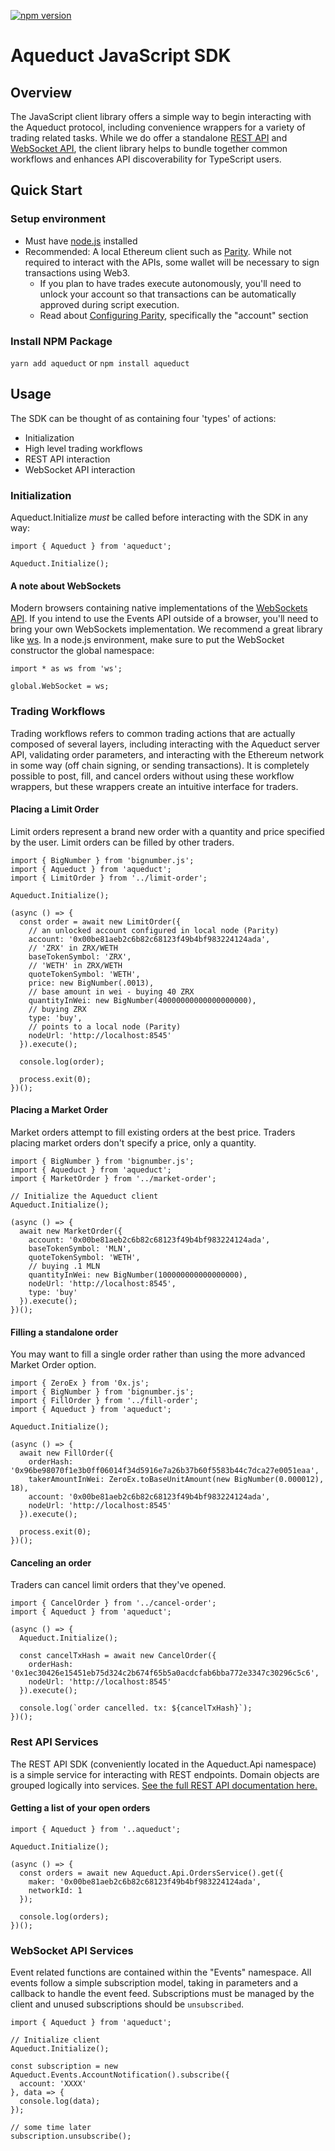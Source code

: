 [![npm version](https://badge.fury.io/js/aqueduct.svg)](https://badge.fury.io/js/aqueduct)

# Aqueduct JavaScript SDK

## Overview

The JavaScript client library offers a simple way to begin interacting with the Aqueduct protocol, including convenience wrappers for a variety of trading related tasks. While we do offer a standalone [REST API](https://aqueduct.ercdex.com/rest.html) and [WebSocket API](https://aqueduct.ercdex.com/#/events), the client library helps to bundle together common workflows and enhances API discoverability for TypeScript users.

## Quick Start

### Setup environment

- Must have [node.js](https://nodejs.org/en/) installed
- Recommended: A local Ethereum client such as [Parity](https://www.parity.io/). While not required to interact with the APIs, some wallet will be necessary to sign transactions using Web3.
    - If you plan to have trades execute autonomously, you'll need to unlock your account so that transactions can be automatically approved during script execution.
    - Read about [Configuring Parity](https://paritytech.github.io/wiki/Configuring-Parity), specifically the "account" section

### Install NPM Package

`yarn add aqueduct` or `npm install aqueduct`

## Usage

The SDK can be thought of as containing four 'types' of actions:
- Initialization
- High level trading workflows
- REST API interaction
- WebSocket API interaction

### Initialization

Aqueduct.Initialize *must* be called before interacting with the SDK in any way:

```
import { Aqueduct } from 'aqueduct';

Aqueduct.Initialize();
```

#### A note about WebSockets

Modern browsers containing native implementations of the [WebSockets API](https://developer.mozilla.org/en-US/docs/Web/API/WebSockets_API). If you intend to use the Events API outside of a browser, you'll need to bring your own WebSockets implementation. We recommend a great library like [ws](https://github.com/websockets/ws). In a node.js environment, make sure to put the WebSocket constructor the global namespace:

```
import * as ws from 'ws';

global.WebSocket = ws;
```

### Trading Workflows

Trading workflows refers to common trading actions that are actually composed of several layers, including interacting with the Aqueduct server API, validating order parameters, and interacting with the Ethereum network in some way (off chain signing, or sending transactions). It is completely possible to post, fill, and cancel orders without using these workflow wrappers, but these wrappers create an intuitive interface for traders.

#### Placing a Limit Order

Limit orders represent a brand new order with a quantity and price specified by the user. Limit orders can be filled by other traders.

```
import { BigNumber } from 'bignumber.js';
import { Aqueduct } from 'aqueduct';
import { LimitOrder } from '../limit-order';

Aqueduct.Initialize();

(async () => {
  const order = await new LimitOrder({
    // an unlocked account configured in local node (Parity)
    account: '0x00be81aeb2c6b82c68123f49b4bf983224124ada',
    // 'ZRX' in ZRX/WETH
    baseTokenSymbol: 'ZRX',
    // 'WETH' in ZRX/WETH
    quoteTokenSymbol: 'WETH',
    price: new BigNumber(.0013),
    // base amount in wei - buying 40 ZRX
    quantityInWei: new BigNumber(40000000000000000000),
    // buying ZRX
    type: 'buy',
    // points to a local node (Parity)
    nodeUrl: 'http://localhost:8545'
  }).execute();

  console.log(order);

  process.exit(0);
})();

```

#### Placing a Market Order

Market orders attempt to fill existing orders at the best price. Traders placing market orders don't specify a price, only a quantity.

```
import { BigNumber } from 'bignumber.js';
import { Aqueduct } from 'aqueduct';
import { MarketOrder } from '../market-order';

// Initialize the Aqueduct client
Aqueduct.Initialize();

(async () => {
  await new MarketOrder({
    account: '0x00be81aeb2c6b82c68123f49b4bf983224124ada',
    baseTokenSymbol: 'MLN',
    quoteTokenSymbol: 'WETH',
    // buying .1 MLN
    quantityInWei: new BigNumber(100000000000000000),
    nodeUrl: 'http://localhost:8545',
    type: 'buy'
  }).execute();
})();

```

#### Filling a standalone order

You may want to fill a single order rather than using the more advanced Market Order option. 

```
import { ZeroEx } from '0x.js';
import { BigNumber } from 'bignumber.js';
import { FillOrder } from '../fill-order';
import { Aqueduct } from 'aqueduct';

Aqueduct.Initialize();

(async () => {
  await new FillOrder({
    orderHash: '0x96be98070f1e3b0ff06014f34d5916e7a26b37b60f5583b44c7dca27e0051eaa',
    takerAmountInWei: ZeroEx.toBaseUnitAmount(new BigNumber(0.000012), 18),
    account: '0x00be81aeb2c6b82c68123f49b4bf983224124ada',
    nodeUrl: 'http://localhost:8545'
  }).execute();

  process.exit(0);
})();

```

#### Canceling an order

Traders can cancel limit orders that they've opened.

```
import { CancelOrder } from '../cancel-order';
import { Aqueduct } from 'aqueduct';

(async () => {
  Aqueduct.Initialize();

  const cancelTxHash = await new CancelOrder({
    orderHash: '0x1ec30426e15451eb75d324c2b674f65b5a0acdcfab6bba772e3347c30296c5c6',
    nodeUrl: 'http://localhost:8545'
  }).execute();

  console.log(`order cancelled. tx: ${cancelTxHash}`);
})();

```

### Rest API Services

The REST API SDK (conveniently located in the Aqueduct.Api namespace) is a simple service for interacting with REST endpoints. Domain objects are grouped logically into services. [See the full REST API documentation here.](https://aqueduct.ercdex.com/rest.html)

#### Getting a list of your open orders

```
import { Aqueduct } from '..aqueduct';

Aqueduct.Initialize();

(async () => {
  const orders = await new Aqueduct.Api.OrdersService().get({
    maker: '0x00be81aeb2c6b82c68123f49b4bf983224124ada',
    networkId: 1
  });

  console.log(orders);
})();

```

### WebSocket API Services

Event related functions are contained within the "Events" namespace. All events follow a simple subscription model, taking in parameters and a callback to handle the event feed. Subscriptions must be managed by the client and unused subscriptions should be `unsubscribed`.

```
import { Aqueduct } from 'aqueduct';

// Initialize client
Aqueduct.Initialize();

const subscription = new Aqueduct.Events.AccountNotification().subscribe({
  account: 'XXXX'
}, data => {
  console.log(data);
});

// some time later
subscription.unsubscribe();
```


